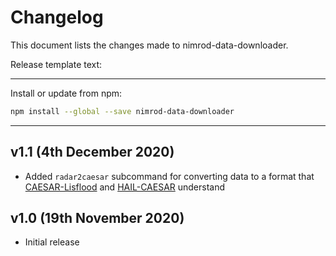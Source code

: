 # Changelog
This document lists the changes made to nimrod-data-downloader.

Release template text:

-----

Install or update from npm:

```bash
npm install --global --save nimrod-data-downloader
```

-----


## v1.1 (4th December 2020)
 - Added `radar2caesar` subcommand for converting data to a format that [CAESAR-Lisflood](https://sourceforge.net/projects/caesar-lisflood/) and [HAIL-CAESAR](https://github.com/dvalters/HAIL-CAESAR) understand


## v1.0 (19th November 2020)
 - Initial release

